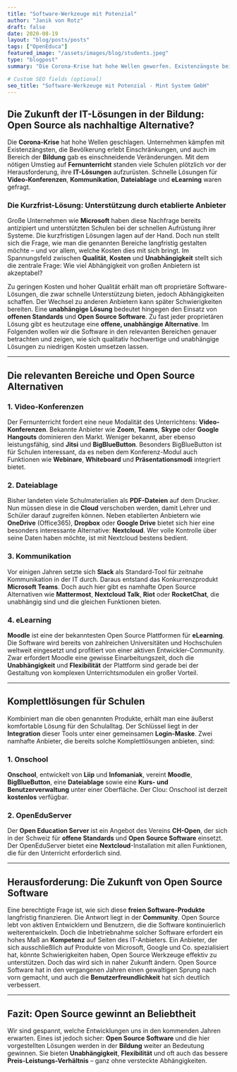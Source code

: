 ```yaml
---
title: "Software-Werkzeuge mit Potenzial"
author: "Janik von Rotz"
draft: false
date: 2020-08-19
layout: "blog/posts/posts"
tags: ["OpenEduca"]
featured_image: "/assets/images/blog/students.jpeg"
type: "blogpost"
summary: "Die Corona-Krise hat hohe Wellen geworfen. Existenzängste bei Unternehmen und Einschränkungen bei der Bevölkerung. Grosse Veränderungen in der Wirtschaft und so auch im Bereich der Bildung. Aufgrund d..."

# Custom SEO fields (optional)
seo_title: "Software-Werkzeuge mit Potenzial - Mint System GmbH"
---
```


## Die Zukunft der IT-Lösungen in der Bildung: Open Source als nachhaltige Alternative?

Die **Corona-Krise** hat hohe Wellen geschlagen. Unternehmen kämpfen mit Existenzängsten, die Bevölkerung erlebt Einschränkungen, und auch im Bereich der **Bildung** gab es einschneidende Veränderungen. Mit dem nötigen Umstieg auf **Fernunterricht** standen viele Schulen plötzlich vor der Herausforderung, ihre **IT-Lösungen** aufzurüsten. Schnelle Lösungen für **Video-Konferenzen**, **Kommunikation**, **Dateiablage** und **eLearning** waren gefragt.

### Die Kurzfrist-Lösung: Unterstützung durch etablierte Anbieter

Große Unternehmen wie **Microsoft** haben diese Nachfrage bereits antizipiert und unterstützten Schulen bei der schnellen Aufrüstung ihrer Systeme. Die kurzfristigen Lösungen lagen auf der Hand. Doch nun stellt sich die Frage, wie man die genannten Bereiche langfristig gestalten möchte – und vor allem, welche Kosten dies mit sich bringt. Im Spannungsfeld zwischen **Qualität**, **Kosten** und **Unabhängigkeit** stellt sich die zentrale Frage: Wie viel Abhängigkeit von großen Anbietern ist akzeptabel?

Zu geringen Kosten und hoher Qualität erhält man oft proprietäre Software-Lösungen, die zwar schnelle Unterstützung bieten, jedoch Abhängigkeiten schaffen. Der Wechsel zu anderen Anbietern kann später Schwierigkeiten bereiten. Eine **unabhängige Lösung** bedeutet hingegen den Einsatz von **offenen Standards** und **Open Source Software**. Zu fast jeder proprietären Lösung gibt es heutzutage eine **offene, unabhängige Alternative**. Im Folgenden wollen wir die Software in den relevanten Bereichen genauer betrachten und zeigen, wie sich qualitativ hochwertige und unabhängige Lösungen zu niedrigen Kosten umsetzen lassen.

---

## Die relevanten Bereiche und Open Source Alternativen

### 1. **Video-Konferenzen**
Der Fernunterricht fordert eine neue Modalität des Unterrichtens: **Video-Konferenzen**. Bekannte Anbieter wie **Zoom**, **Teams**, **Skype** oder **Google Hangouts** dominieren den Markt. Weniger bekannt, aber ebenso leistungsfähig, sind **Jitsi** und **BigBlueButton**. Besonders BigBlueButton ist für Schulen interessant, da es neben dem Konferenz-Modul auch Funktionen wie **Webinare**, **Whiteboard** und **Präsentationsmodi** integriert bietet.

### 2. **Dateiablage**
Bisher landeten viele Schulmaterialien als **PDF-Dateien** auf dem Drucker. Nun müssen diese in die **Cloud** verschoben werden, damit Lehrer und Schüler darauf zugreifen können. Neben etablierten Anbietern wie **OneDrive** (Office365), **Dropbox** oder **Google Drive** bietet sich hier eine besonders interessante Alternative: **Nextcloud**. Wer volle Kontrolle über seine Daten haben möchte, ist mit Nextcloud bestens bedient.

### 3. **Kommunikation**
Vor einigen Jahren setzte sich **Slack** als Standard-Tool für zeitnahe Kommunikation in der IT durch. Daraus entstand das Konkurrenzprodukt **Microsoft Teams**. Doch auch hier gibt es namhafte Open Source Alternativen wie **Mattermost**, **Nextcloud Talk**, **Riot** oder **RocketChat**, die unabhängig sind und die gleichen Funktionen bieten.

### 4. **eLearning**
**Moodle** ist eine der bekanntesten Open Source Plattformen für **eLearning**. Die Software wird bereits von zahlreichen Universitäten und Hochschulen weltweit eingesetzt und profitiert von einer aktiven Entwickler-Community. Zwar erfordert Moodle eine gewisse Einarbeitungszeit, doch die **Unabhängigkeit** und **Flexibilität** der Plattform sind gerade bei der Gestaltung von komplexen Unterrichtsmodulen ein großer Vorteil.

---

## Komplettlösungen für Schulen

Kombiniert man die oben genannten Produkte, erhält man eine äußerst komfortable Lösung für den Schulalltag. Der Schlüssel liegt in der **Integration** dieser Tools unter einer gemeinsamen **Login-Maske**. Zwei namhafte Anbieter, die bereits solche Komplettlösungen anbieten, sind:

### 1. **Onschool**
**Onschool**, entwickelt von **Liip** und **Infomaniak**, vereint **Moodle**, **BigBlueButton**, eine **Dateiablage** sowie eine **Kurs- und Benutzerverwaltung** unter einer Oberfläche. Der Clou: Onschool ist derzeit **kostenlos** verfügbar.

### 2. **OpenEduServer**
Der **Open Education Server** ist ein Angebot des Vereins **CH-Open**, der sich in der Schweiz für **offene Standards** und **Open Source Software** einsetzt. Der OpenEduServer bietet eine **Nextcloud**-Installation mit allen Funktionen, die für den Unterricht erforderlich sind.

---

## Herausforderung: Die Zukunft von Open Source Software

Eine berechtigte Frage ist, wie sich diese **freien Software-Produkte** langfristig finanzieren. Die Antwort liegt in der **Community**. Open Source lebt von aktiven Entwicklern und Benutzern, die die Software kontinuierlich weiterentwickeln. Doch die Inbetriebnahme solcher Software erfordert ein hohes Maß an **Kompetenz** auf Seiten des IT-Anbieters. Ein Anbieter, der sich ausschließlich auf Produkte von Microsoft, Google und Co. spezialisiert hat, könnte Schwierigkeiten haben, Open Source Werkzeuge effektiv zu unterstützen. Doch das wird sich in naher Zukunft ändern. Open Source Software hat in den vergangenen Jahren einen gewaltigen Sprung nach vorn gemacht, und auch die **Benutzerfreundlichkeit** hat sich deutlich verbessert.

---

## Fazit: Open Source gewinnt an Beliebtheit

Wir sind gespannt, welche Entwicklungen uns in den kommenden Jahren erwarten. Eines ist jedoch sicher: **Open Source Software** und die hier vorgestellten Lösungen werden in der **Bildung** weiter an Bedeutung gewinnen. Sie bieten **Unabhängigkeit**, **Flexibilität** und oft auch das bessere **Preis-Leistungs-Verhältnis** – ganz ohne versteckte Abhängigkeiten.
